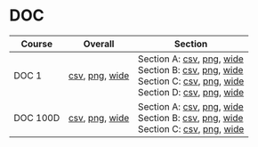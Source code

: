 # DOC

| Course | Overall | Section |
| ------ | ------- | ------- |
| DOC 1 | [csv](https://github.com/UCSD-Historical-Enrollment-Data/2022Fall/blob/main/overall/DOC%201.csv), [png](https://raw.githubusercontent.com/UCSD-Historical-Enrollment-Data/2022Fall/main/plot_overall/DOC%201.png), [wide](https://raw.githubusercontent.com/UCSD-Historical-Enrollment-Data/2022Fall/main/plot_overall_wide/DOC%201.png) | Section A: [csv](https://github.com/UCSD-Historical-Enrollment-Data/2022Fall/blob/main/section/DOC%201_A.csv), [png](https://raw.githubusercontent.com/UCSD-Historical-Enrollment-Data/2022Fall/main/plot_section/DOC%201_A.png), [wide](https://raw.githubusercontent.com/UCSD-Historical-Enrollment-Data/2022Fall/main/plot_section_wide/DOC%201_A.png)<br>Section B: [csv](https://github.com/UCSD-Historical-Enrollment-Data/2022Fall/blob/main/section/DOC%201_B.csv), [png](https://raw.githubusercontent.com/UCSD-Historical-Enrollment-Data/2022Fall/main/plot_section/DOC%201_B.png), [wide](https://raw.githubusercontent.com/UCSD-Historical-Enrollment-Data/2022Fall/main/plot_section_wide/DOC%201_B.png)<br>Section C: [csv](https://github.com/UCSD-Historical-Enrollment-Data/2022Fall/blob/main/section/DOC%201_C.csv), [png](https://raw.githubusercontent.com/UCSD-Historical-Enrollment-Data/2022Fall/main/plot_section/DOC%201_C.png), [wide](https://raw.githubusercontent.com/UCSD-Historical-Enrollment-Data/2022Fall/main/plot_section_wide/DOC%201_C.png)<br>Section D: [csv](https://github.com/UCSD-Historical-Enrollment-Data/2022Fall/blob/main/section/DOC%201_D.csv), [png](https://raw.githubusercontent.com/UCSD-Historical-Enrollment-Data/2022Fall/main/plot_section/DOC%201_D.png), [wide](https://raw.githubusercontent.com/UCSD-Historical-Enrollment-Data/2022Fall/main/plot_section_wide/DOC%201_D.png) |
| DOC 100D | [csv](https://github.com/UCSD-Historical-Enrollment-Data/2022Fall/blob/main/overall/DOC%20100D.csv), [png](https://raw.githubusercontent.com/UCSD-Historical-Enrollment-Data/2022Fall/main/plot_overall/DOC%20100D.png), [wide](https://raw.githubusercontent.com/UCSD-Historical-Enrollment-Data/2022Fall/main/plot_overall_wide/DOC%20100D.png) | Section A: [csv](https://github.com/UCSD-Historical-Enrollment-Data/2022Fall/blob/main/section/DOC%20100D_A.csv), [png](https://raw.githubusercontent.com/UCSD-Historical-Enrollment-Data/2022Fall/main/plot_section/DOC%20100D_A.png), [wide](https://raw.githubusercontent.com/UCSD-Historical-Enrollment-Data/2022Fall/main/plot_section_wide/DOC%20100D_A.png)<br>Section B: [csv](https://github.com/UCSD-Historical-Enrollment-Data/2022Fall/blob/main/section/DOC%20100D_B.csv), [png](https://raw.githubusercontent.com/UCSD-Historical-Enrollment-Data/2022Fall/main/plot_section/DOC%20100D_B.png), [wide](https://raw.githubusercontent.com/UCSD-Historical-Enrollment-Data/2022Fall/main/plot_section_wide/DOC%20100D_B.png)<br>Section C: [csv](https://github.com/UCSD-Historical-Enrollment-Data/2022Fall/blob/main/section/DOC%20100D_C.csv), [png](https://raw.githubusercontent.com/UCSD-Historical-Enrollment-Data/2022Fall/main/plot_section/DOC%20100D_C.png), [wide](https://raw.githubusercontent.com/UCSD-Historical-Enrollment-Data/2022Fall/main/plot_section_wide/DOC%20100D_C.png) |
